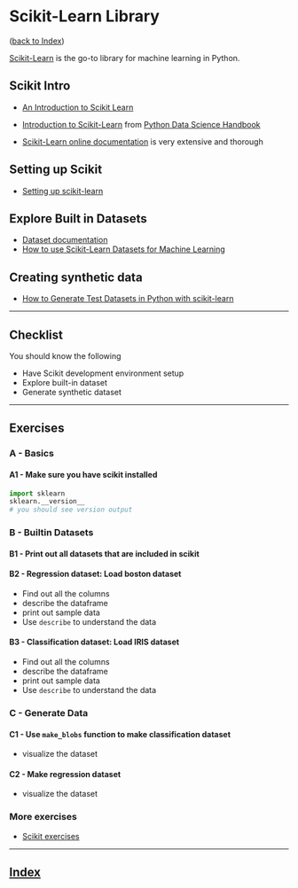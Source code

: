 
# Scikit-Learn Library

([back to Index](README.md))

[Scikit-Learn](https://scikit-learn.org) is the go-to library for machine learning in Python.

## Scikit Intro

* [An Introduction to Scikit Learn](https://towardsdatascience.com/an-introduction-to-scikit-learn-the-gold-standard-of-python-machine-learning-e2b9238a98ab)
* [Introduction to Scikit-Learn](https://jakevdp.github.io/PythonDataScienceHandbook/05.02-introducing-scikit-learn.html)  from [Python Data Science Handbook](https://jakevdp.github.io/PythonDataScienceHandbook/)


* [Scikit-Learn online documentation](https://scikit-learn.org/stable/index.html) is very extensive and thorough

## Setting up Scikit

* [Setting up scikit-learn](https://scikit-learn.org/stable/install.html)

## Explore Built in Datasets

* [Dataset documentation](https://scikit-learn.org/stable/datasets/index.html)
* [How to use Scikit-Learn Datasets for Machine Learning](https://towardsdatascience.com/how-to-use-scikit-learn-datasets-for-machine-learning-d6493b38eca3)

## Creating synthetic data

* [How to Generate Test Datasets in Python with scikit-learn](https://machinelearningmastery.com/generate-test-datasets-python-scikit-learn/)

---

## Checklist

You should know the following

* Have Scikit development environment setup
* Explore built-in dataset
* Generate synthetic dataset

---

## Exercises

### A - Basics

#### A1 - Make sure you have scikit installed

```python
import sklearn
sklearn.__version__
# you should see version output
```

### B - Builtin Datasets

#### B1 - Print out all datasets that are included in scikit

#### B2 - Regression dataset: Load boston dataset

- Find out all the columns
- describe the dataframe
- print out sample data
- Use `describe` to understand the data

#### B3 - Classification dataset: Load IRIS dataset

- Find out all the columns
- describe the dataframe
- print out sample data
- Use `describe` to understand the data

### C - Generate Data

#### C1 - Use `make_blobs` function to make classification dataset

- visualize the dataset

#### C2 - Make regression dataset

- visualize the dataset

### More exercises

* [Scikit exercises](https://www.w3resource.com/machine-learning/scikit-learn/iris/index.php)

---

## [Index](Index.md)
